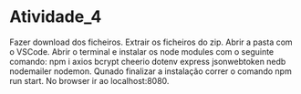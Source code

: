 # Atividade_4
Fazer download dos ficheiros.
Extrair os ficheiros do zip.
Abrir a pasta com o VSCode. 
Abrir o terminal e instalar os node modules com o seguinte comando: 
npm i axios bcrypt cheerio dotenv express jsonwebtoken nedb nodemailer nodemon.
Qunado finalizar a instalação correr o comando npm run start. 
No browser ir ao localhost:8080.
